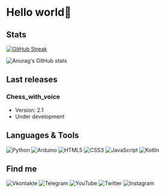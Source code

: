 # Hello world👋

## Stats

[![GitHub Streak](http://github-readme-streak-stats.herokuapp.com?user=eachboy&theme=dark&hide_border=%D0%9B%D0%9E%D0%96%D0%AC&date_format=j%20M%5B%20Y%5D)](https://git.io/streak-stats)

![Anurag's GitHub stats](https://github-readme-stats.vercel.app/api?username=eachboy&show_icons=true&theme=gruvbox)

## Last releases

### Chess_with_voice
- Version: 2.1
- Under development
## Languages & Tools

![Python](https://img.shields.io/badge/-Python-090909?style=for-the-badge&logo=python)
![Arduino](https://img.shields.io/badge/-Arduino-090909?style=for-the-badge&logo=arduino)
![HTML5](https://img.shields.io/badge/-html5-090909?style=for-the-badge&logo=html5)
![CSS3](https://img.shields.io/badge/-css3-090909?style=for-the-badge&logo=css3&logoColor=4F7DB3)
![JavaScript](https://img.shields.io/badge/-javascript-090909?style=for-the-badge&logo=javascript)
![Kotlin](https://img.shields.io/badge/-Kotlin-090909?style=for-the-badge&logo=kotlin)

## Find me

![Vkontakte](https://img.shields.io/badge/-vkontakte-090909?style=for-the-badge&logo=vk&logoColor=4F7DB3)
![Telegram](https://img.shields.io/badge/-Telegram-090909?style=for-the-badge&logo=telegram)
![YouTube](https://img.shields.io/badge/-YouTube-090909?style=for-the-badge&logo=youtube&logoColor=FF0000)
![Twitter](https://img.shields.io/badge/-twitter-090909?style=for-the-badge&logo=twitter)
![Instagram](https://img.shields.io/badge/-Instagram-090909?style=for-the-badge&logo=instagram)
